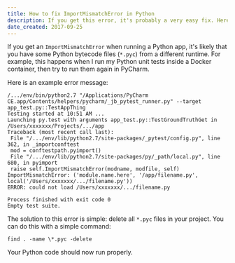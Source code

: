 ```yaml
---
title: How to fix ImportMismatchError in Python
description: If you get this error, it's probably a very easy fix. Here's how to fix this error with a single terminal command.
date_created: 2017-09-25
---
```


If you get an `ImportMismatchError` when running a Python app, it's likely that you have some Python bytecode files (`*.pyc`) from a different runtime. For example, this happens when I run my Python unit tests inside a Docker container, then try to run them again in PyCharm.

Here is an example error message:

```
/.../env/bin/python2.7 "/Applications/PyCharm CE.app/Contents/helpers/pycharm/_jb_pytest_runner.py" --target app_test.py::TestAppThing
Testing started at 10:51 AM ...
Launching py.test with arguments app_test.py::TestGroundTruthGet in /Users/xxxxxxx/Projects/.../app
Traceback (most recent call last):
 File "/.../env/lib/python2.7/site-packages/_pytest/config.py", line 362, in _importconftest
 mod = conftestpath.pyimport()
 File "/.../env/lib/python2.7/site-packages/py/_path/local.py", line 680, in pyimport
 raise self.ImportMismatchError(modname, modfile, self)
ImportMismatchError: ('module.name.here', '/app/filename.py', local('/Users/xxxxxxx/.../filename.py'))
ERROR: could not load /Users/xxxxxxx/.../filename.py

Process finished with exit code 0
Empty test suite.

```

The solution to this error is simple: delete all `*.pyc` files in your project. You can do this with a simple command:

```
find . -name \*.pyc -delete

```

Your Python code should now run properly.

